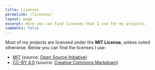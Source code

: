 ```yaml
---
title: Licenses
permalink: /licenses/
layout: page
excerpt: Here you can find licenses that I use for my projects.
comments: false
---
```


Most of my projects are licensed under the **MIT License**, unless noted otherwise. Below you can find the licenses I use:
- [MIT](./mit) (source: [Open Source Initiative](https://opensource.org/license/MIT))
- [CC-BY 4.0](./cc-by-4-0) (source: [Creative Commons Markdown](https://github.com/idleberg/Creative-Commons-Markdown))